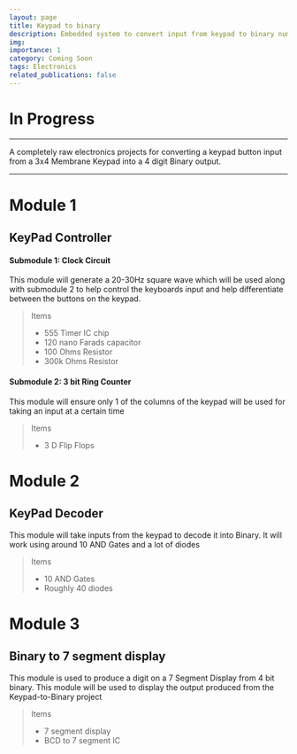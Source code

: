 ```yaml
---
layout: page
title: Keypad to binary
description: Embedded system to convert input from keypad to binary number
img:
importance: 1
category: Coming Soon
tags: Electronics
related_publications: false
---
```


# In Progress

---

A completely raw electronics projects for converting a keypad button input from a 3x4 Membrane Keypad into a 4 digit Binary output.

---

# Module 1

## KeyPad Controller

#### Submodule 1: Clock Circuit

This module will generate a 20-30Hz square wave which will be used along with submodule 2 to help control the keyboards input and help differentiate between the buttons on the keypad.

> Items
>
> - 555 Timer IC chip
> - 120 nano Farads capacitor
> - 100 Ohms Resistor
> - 300k Ohms Resistor

#### Submodule 2: 3 bit Ring Counter

This module will ensure only 1 of the columns of the keypad will be used for taking an input at a certain time

> Items
>
> - 3 D Flip Flops

# Module 2

## KeyPad Decoder

This module will take inputs from the keypad to decode it into Binary. It will work using around 10 AND Gates and a lot of diodes

> Items
>
> - 10 AND Gates
> - Roughly 40 diodes

# Module 3

## Binary to 7 segment display

This module is used to produce a digit on a 7 Segment Display from 4 bit binary. This module will be used to display the output produced from the Keypad-to-Binary project

> Items
>
> - 7 segment display
> - BCD to 7 segment IC
